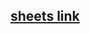 

## [ sheets link ]( https://docs.google.com/spreadsheets/d/1wKpKdGNL34VEE3iP-tavpSgkps2Ax_rvQgd3f3uArI4/edit#gid=0 )


